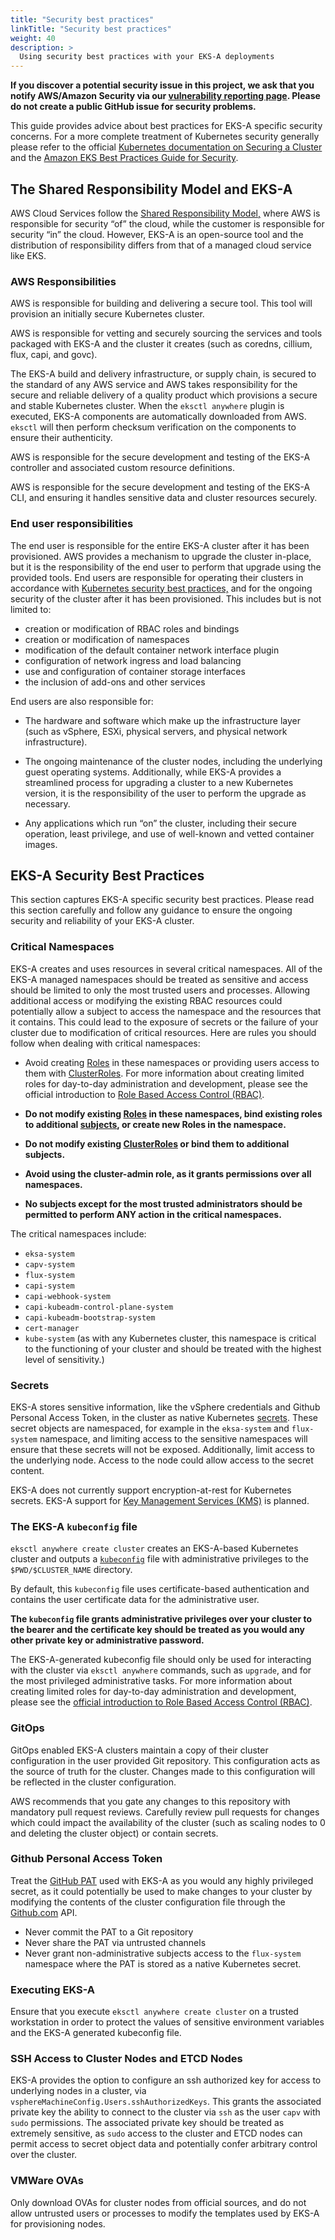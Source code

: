 ```yaml
---
title: "Security best practices"
linkTitle: "Security best practices"
weight: 40
description: >
  Using security best practices with your EKS-A deployments
---
```


**If you discover a potential
security issue in this project, we ask that you notify AWS/Amazon Security via our
[vulnerability reporting page](http://aws.amazon.com/security/vulnerability-reporting/).
Please do not create a public GitHub issue for security problems.**

This guide provides advice about best practices for EKS-A specific security concerns. 
For a more complete treatment of Kubernetes security generally
please refer to the official [Kubernetes documentation on Securing a Cluster](https://kubernetes.io/docs/tasks/administer-cluster/securing-a-cluster/) and the [Amazon EKS Best Practices Guide for Security](https://aws.github.io/aws-eks-best-practices/security/docs/index.html).

## The Shared Responsibility Model and EKS-A
AWS Cloud Services follow the [Shared Responsibility Model,](https://aws.amazon.com/compliance/shared-responsibility-model/)
where AWS is responsible for security “of” the cloud,
while the customer is responsible for security “in” the cloud. 
However, EKS-A is an open-source tool
and the distribution of responsibility differs from that of a managed cloud service like EKS.

### AWS Responsibilities
AWS is responsible for building and delivering a secure tool. 
This tool will provision an initially secure Kubernetes cluster.

AWS is responsible for vetting and securely sourcing the services
and tools packaged with EKS-A and the cluster it creates
(such as coredns, cillium, flux, capi, and govc). 

The EKS-A build and delivery infrastructure, or supply chain, is secured to the standard of any AWS service
and AWS takes responsibility for the secure and reliable delivery of a quality product 
which provisions a secure and stable Kubernetes cluster. 
When the `eksctl anywhere` plugin is executed, EKS-A components are automatically downloaded from AWS.
`eksctl` will then perform checksum verification on the components to ensure their authenticity.

AWS is responsible for the secure development and testing of the EKS-A controller and associated custom resource definitions.

AWS is responsible for the secure development and testing of the EKS-A CLI,
and ensuring it handles sensitive data and cluster resources securely.

### End user responsibilities
The end user is responsible for the entire EKS-A cluster after it has been provisioned. 
AWS provides a mechanism to upgrade the cluster in-place, but it is the responsibility of the end user to perform that upgrade using the provided tools.
End users are responsible for operating their clusters in accordance with [Kubernetes security best practices,](https://kubernetes.io/docs/tasks/administer-cluster/securing-a-cluster/) 
and for the ongoing security of the cluster after it has been provisioned. 
This includes but is not limited to:
- creation or modification of RBAC roles and bindings
- creation or modification of namespaces
- modification of the default container network interface plugin
- configuration of network ingress and load balancing
- use and configuration of container storage interfaces
- the inclusion of add-ons and other services

End users are also responsible for:

* The hardware and software which make up the infrastructure layer
(such as vSphere, ESXi, physical servers, and physical network infrastructure).

* The ongoing maintenance of the cluster nodes,
including the underlying guest operating systems. 
Additionally, while EKS-A provides a streamlined process for upgrading a cluster to a new Kubernetes version,
it is the responsibility of the user to perform the upgrade as necessary.

* Any applications which run “on” the cluster, including their secure operation,
least privilege, and use of well-known and vetted container images.

## EKS-A Security Best Practices
This section captures EKS-A specific security best practices.
Please read this section carefully and follow any guidance
to ensure the ongoing security and reliability of your EKS-A cluster.

### Critical Namespaces

EKS-A creates and uses resources in several critical namespaces. 
All of the EKS-A managed namespaces should be treated as sensitive
and access should be limited to only the most trusted users and processes. 
Allowing additional access or modifying the existing RBAC resources
could potentially allow a subject to access the namespace and the resources that it contains. 
This could lead to the exposure of secrets
or the failure of your cluster due to modification of critical resources.
Here are rules you should follow when dealing with critical namespaces:

* Avoid creating [Roles](https://kubernetes.io/docs/reference/access-authn-authz/rbac/#role-example) in these namespaces
or providing users access to them with [ClusterRoles](https://kubernetes.io/docs/reference/access-authn-authz/rbac/#clusterrole-example).
For more information about creating limited roles for day-to-day administration and development,
please see the official introduction to [Role Based Access Control (RBAC)](https://kubernetes.io/docs/reference/access-authn-authz/rbac/).

* **Do not modify existing [Roles](https://kubernetes.io/docs/reference/access-authn-authz/rbac/#role-example) in these namespaces,
bind existing roles to additional [subjects](https://kubernetes.io/docs/reference/access-authn-authz/rbac/#referring-to-subjects), or create new Roles in the namespace.**

* **Do not modify existing [ClusterRoles](https://kubernetes.io/docs/reference/access-authn-authz/rbac/#clusterrole-example)
or bind them to additional subjects.**

* **Avoid using the cluster-admin role,
as it grants permissions over all namespaces.**

* **No subjects except for the most trusted administrators should be permitted to perform ANY action in the critical namespaces.**

The critical namespaces include:

* `eksa-system`
* `capv-system`
* `flux-system`
* `capi-system`
* `capi-webhook-system`
* `capi-kubeadm-control-plane-system`
* `capi-kubeadm-bootstrap-system`
* `cert-manager`
* `kube-system` (as with any Kubernetes cluster,
this namespace is critical to the functioning of your cluster and should be treated with the highest level of sensitivity.)


### Secrets

EKS-A stores sensitive information, like the vSphere credentials and Github Personal Access Token,
in the cluster as native Kubernetes [secrets](https://kubernetes.io/docs/concepts/configuration/secret/).
These secret objects are namespaced, for example in the `eksa-system` and `flux-system` namespace,
and limiting access to the sensitive namespaces will ensure that these secrets will not be exposed.
Additionally, limit access to the underlying node. Access to the node could allow access to the secret content.

EKS-A does not currently support encryption-at-rest for Kubernetes secrets.
EKS-A support for [Key Management Services (KMS)](https://kubernetes.io/docs/tasks/administer-cluster/kms-provider/) is planned.


### The EKS-A `kubeconfig` file

`eksctl anywhere create cluster` creates an EKS-A-based Kubernetes cluster
and outputs a [`kubeconfig`](https://kubernetes.io/docs/concepts/configuration/organize-cluster-access-kubeconfig/) file with administrative privileges to the `$PWD/$CLUSTER_NAME` directory.

By default, this `kubeconfig` file uses certificate-based authentication and contains the user certificate data for the administrative user.

**The `kubeconfig` file grants administrative privileges over your cluster to the bearer and the certificate key should be treated as you would any other private key or administrative password.**

The EKS-A-generated kubeconfig file should only be used for interacting with the cluster via `eksctl anywhere` commands,
such as `upgrade`, and for the most privileged administrative tasks.
For more information about creating limited roles for day-to-day administration and development,
please see the [official introduction to Role Based Access Control (RBAC)](https://kubernetes.io/docs/reference/access-authn-authz/rbac/).

### GitOps

GitOps enabled EKS-A clusters maintain a copy of their cluster configuration in the user provided Git repository.
This configuration acts as the source of truth for the cluster.
Changes made to this configuration will be reflected in the cluster configuration.

AWS recommends that you gate any changes to this repository with mandatory pull request reviews.
Carefully review pull requests for changes which could impact the availability of the cluster
(such as scaling nodes to 0 and deleting the cluster object) or contain secrets.

### Github Personal Access Token

Treat the [GitHub PAT](https://docs.github.com/en/github/authenticating-to-github/keeping-your-account-and-data-secure/creating-a-personal-access-token) used with EKS-A as you would any highly privileged secret,
as it could potentially be used to make changes to your cluster by modifying the contents of the cluster configuration file through the [Github.com](https://github.com/) API.

* Never commit the PAT to a Git repository
* Never share the PAT via untrusted channels
* Never grant non-administrative subjects access to the `flux-system` namespace where the PAT is stored as a native Kubernetes secret.

### Executing EKS-A

Ensure that you execute `eksctl anywhere create cluster` on a trusted workstation
in order to protect the values of sensitive environment variables and the EKS-A generated kubeconfig file.

### SSH Access to Cluster Nodes and ETCD Nodes

EKS-A provides the option to configure an ssh authorized key for access to underlying nodes in a cluster, via `vsphereMachineConfig.Users.sshAuthorizedKeys`.
This grants the associated private key the ability to connect to the cluster
via `ssh` as the user `capv` with `sudo` permissions.
The associated private key should be treated as extremely sensitive,
as `sudo` access to the cluster and ETCD nodes can permit access to secret object data and potentially confer arbitrary control over the cluster.

### VMWare OVAs

Only download OVAs for cluster nodes from official sources,
and do not allow untrusted users or processes to modify the templates used by EKS-A for provisioning nodes.
